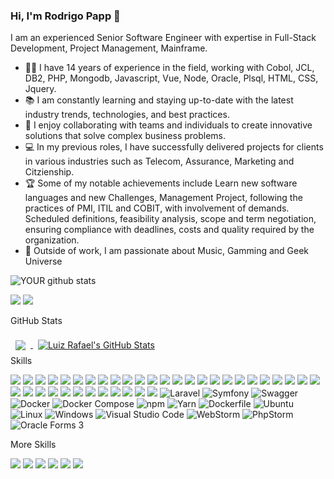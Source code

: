 ### Hi, I'm Rodrigo Papp 👋
I am an experienced Senior Software Engineer with expertise in Full-Stack Development, Project Management, Mainframe.
- 👨‍💻 I have 14 years of experience in the field, working with Cobol, JCL, DB2, PHP, Mongodb, Javascript, Vue, Node, Oracle, Plsql, HTML, CSS, Jquery.
- 📚 I am constantly learning and staying up-to-date with the latest industry trends, technologies, and best practices.
- 🤝 I enjoy collaborating with teams and individuals to create innovative solutions that solve complex business problems.
- 💻 In my previous roles, I have successfully delivered projects for clients in various industries such as Telecom, Assurance, Marketing and Citzienship.
- 🏆 Some of my notable achievements include Learn new software languages and new Challenges, Management Project, following the practices of PMI, ITIL and COBIT, with involvement of demands. Scheduled definitions, feasibility analysis, scope and term negotiation, ensuring compliance with deadlines, costs and quality required by the organization.
- 🌟 Outside of work, I am passionate about Music, Gamming and Geek Universe

![YOUR github stats](https://github-readme-stats.vercel.app/api?username=daopapp)

[<img src="https://img.shields.io/badge/linkedin-%230077B5.svg?&style=for-the-badge&logo=linkedin&logoColor=white" />](https://www.linkedin.com/in/rodrigo-papp-cadima/) [<img src = "https://img.shields.io/badge/instagram-%23E4405F.svg?&style=for-the-badge&logo=instagram&logoColor=white">](https://www.instagram.com/thedaopapp/) 


 GitHub Stats

<a href="https://github.com/daopapp">
  <img align="center" style="margin:0.5rem" src="https://github-readme-stats.vercel.app/api/top-langs/?username=daopapp&hide=html,css&title_color=ffffff&text_color=c9cacc&icon_color=4AB197&bg_color=1A2B34" />
</a>

<a href="https://github.com/daopapp">
  <img align="center" style="margin:0.5rem" src="https://github-readme-stats.vercel.app/api?username=daopapp&show_icons=true&line_height=27&count_private=true&title_color=ffffff&text_color=c9cacc&icon_color=4AB097&bg_color=1A2B34" alt="Luiz Rafael's GitHub Stats" />
</a>

<summary>Skills</summary>

![](https://img.shields.io/badge/Code-COBOL-brightgreen)
![](https://img.shields.io/badge/Code-PHP-brightgreen)
![](https://img.shields.io/badge/Code-Javascript-brightgreen)
![](https://img.shields.io/badge/Code-CSS-brightgreen)
![](https://img.shields.io/badge/Code-HTML-brightgreen)
![](https://img.shields.io/badge/Database-DB2-red)
![](https://img.shields.io/badge/Database-CICS-red)
![](https://img.shields.io/badge/Database-JCL-red)
![](https://img.shields.io/badge/Database-ORACLE-red)
![](https://img.shields.io/badge/Database-PLSQL-red)
![](https://img.shields.io/badge/Database-SQL-red)
![](https://img.shields.io/badge/Database-MongoDB-red)
![](https://img.shields.io/badge/Database-TSO-red)
![](https://img.shields.io/badge/Database-IBM%20Mainframe-red)
![](https://img.shields.io/badge/Code-Vue%20js-brightgreen)
![](https://img.shields.io/badge/Code-Node%20js-brightgreen)
![](https://img.shields.io/badge/Code-shell-brightgreen)
![](https://img.shields.io/badge/Database-Mysql-red)
![](https://img.shields.io/badge/Code-Gearmand-brightgreen)
![](https://img.shields.io/badge/Code-RabbitMq-brightgreen)
![](https://img.shields.io/badge/Code-Crontab-brightgreen)
![](https://img.shields.io/badge/Code-Joomla-brightgreen)
![](https://img.shields.io/badge/Tool-Azure-yellow)
![](https://img.shields.io/badge/DevOps-Github-brightgreen)
![](https://img.shields.io/badge/DevOps-git-brightgreen)
![](https://img.shields.io/badge/DevOps-AWS-brightgreen)
![](https://img.shields.io/badge/DevOps-S3-brightgreen)
![](https://img.shields.io/badge/Tool-Microsoft%20Office-yellow)
![](https://img.shields.io/badge/Database-VSAM-red)
![](https://img.shields.io/badge/Database-Changeman-red)
![](https://img.shields.io/badge/Database-ENDEVOUR-red)
![](https://img.shields.io/badge/Code-RestApi-brightgreen)
![](https://img.shields.io/badge/Code-JWT-brightgreen)
![](https://img.shields.io/badge/Code-Pipedrive%20API-brightgreen)
![](https://img.shields.io/badge/Code-Facebook%20API-brightgreen)
![](https://img.shields.io/badge/Code-Telegram%20API-brightgreen)
![](https://img.shields.io/badge/Code-Zappier-brightgreen)
![Laravel](https://img.shields.io/badge/Laravel-FF2D20?logo=laravel&logoColor=white&style=for-the-badge)
![Symfony](https://img.shields.io/badge/Symfony-000000?logo=symfony&logoColor=white&style=for-the-badge)
![Swagger](https://img.shields.io/badge/Swagger-85EA2D?logo=swagger&logoColor=black&style=for-the-badge)
![Docker](https://img.shields.io/badge/Docker-2496ED?logo=docker&logoColor=white&style=for-the-badge)
![Docker Compose](https://img.shields.io/badge/Docker_Compose-2496ED?logo=docker&logoColor=white&style=for-the-badge)
![npm](https://img.shields.io/badge/npm-CB3837?logo=npm&logoColor=white&style=for-the-badge)
![Yarn](https://img.shields.io/badge/Yarn-2C8EBB?logo=yarn&logoColor=white&style=for-the-badge)
![Dockerfile](https://img.shields.io/badge/Dockerfile-2496ED?logo=docker&logoColor=white&style=for-the-badge)
![Ubuntu](https://img.shields.io/badge/Ubuntu-E95420?logo=ubuntu&logoColor=white&style=for-the-badge)
![Linux](https://img.shields.io/badge/Linux-FCC624?logo=linux&logoColor=black&style=for-the-badge)
![Windows](https://img.shields.io/badge/Windows-0078D6?logo=windows&logoColor=white&style=for-the-badge)
![Visual Studio Code](https://img.shields.io/badge/Visual_Studio_Code-007ACC?logo=visual%20studio%20code&logoColor=white&style=for-the-badge)
![WebStorm](https://img.shields.io/badge/WebStorm-000000?logo=webstorm&logoColor=white&style=for-the-badge)
![PhpStorm](https://img.shields.io/badge/PhpStorm-000000?logo=phpstorm&logoColor=white&style=for-the-badge)
![Oracle Forms 3](https://img.shields.io/badge/Oracle_Forms_3-F80000?logo=oracle&logoColor=white&style=for-the-badge)




<summary>More Skills</summary>

![](https://img.shields.io/badge/Skill-Creativity-blue)
![](https://img.shields.io/badge/Skill-Innovative-blue)
![](https://img.shields.io/badge/Skill-Analyst-blue)
![](https://img.shields.io/badge/Skill-Critical%20Thinking-blue)
![](https://img.shields.io/badge/Skill-Effective%20Communication-blue)
![](https://img.shields.io/badge/Skill-Intellectual%20Curiosity-blue)

</details>
